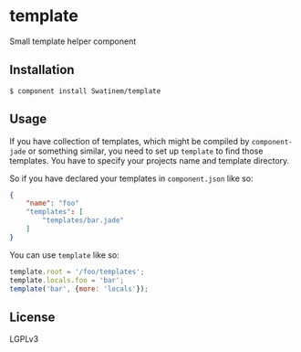 # template

Small template helper component

## Installation

    $ component install Swatinem/template

## Usage

If you have collection of templates, which might be compiled by `component-jade`
or something similar, you need to set up `template` to find those templates.
You have to specify your projects name and template directory.

So if you have declared your templates in `component.json` like so:

```json
{
	"name": "foo"
	"templates": [
		"templates/bar.jade"
	]
}
```

You can use `template` like so:

```js
template.root = '/foo/templates';
template.locals.foo = 'bar';
template('bar', {more: 'locals'});
```

## License

  LGPLv3


